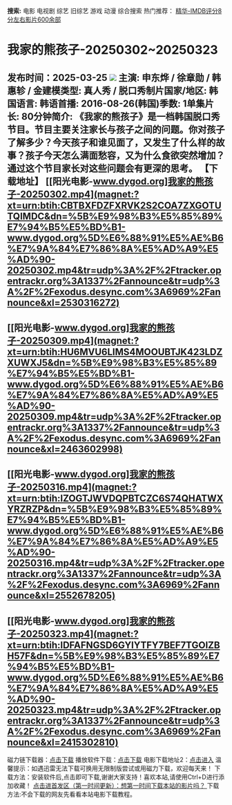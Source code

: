 **搜索:** 电影 电视剧 综艺 旧综艺 游戏 动漫 综合搜索 热门推荐： [精华-IMDB评分8分左右影片600余部](https://www.dytt8.com/html/gndy/jddy/20160320/50510.html)
# 我家的熊孩子-20250302~20250323
发布时间：2025-03-25 
![](https://wx2.sinaimg.cn/large/69acdf6egy1h63fvvjwowj20rs0rs0wy.jpg)
主演: 申东烨 / 徐章勋 / 韩惠轸 / 金建模类型: 真人秀 / 脱口秀制片国家/地区: 韩国语言: 韩语首播: 2016-08-26(韩国)季数: 1单集片长: 80分钟简介: 《我家的熊孩子》是一档韩国脱口秀节目。节目主要关注家长与孩子之间的问题。你对孩子了解多少？今天孩子和谁见面了，又发生了什么样的故事？孩子今天怎么满面愁容，又为什么食欲突然增加？通过这个节目家长对这些问题会有更深的思考。
**【下载地址】**
[[阳光电影-www.dygod.org]我家的熊孩子-20250302.mp4](magnet:?xt=urn:btih:CBTBXFDZFXRVK2S2COA7ZXGOTUTQIMDC&dn=%5B%E9%98%B3%E5%85%89%E7%94%B5%E5%BD%B1-www.dygod.org%5D%E6%88%91%E5%AE%B6%E7%9A%84%E7%86%8A%E5%AD%A9%E5%AD%90-20250302.mp4&tr=udp%3A%2F%2Ftracker.opentrackr.org%3A1337%2Fannounce&tr=udp%3A%2F%2Fexodus.desync.com%3A6969%2Fannounce&xl=2530316272)  
---  
[[阳光电影-www.dygod.org]我家的熊孩子-20250309.mp4](magnet:?xt=urn:btih:HU6MVU6LIMS4MOOUBTJK423LDZXUWXJ5&dn=%5B%E9%98%B3%E5%85%89%E7%94%B5%E5%BD%B1-www.dygod.org%5D%E6%88%91%E5%AE%B6%E7%9A%84%E7%86%8A%E5%AD%A9%E5%AD%90-20250309.mp4&tr=udp%3A%2F%2Ftracker.opentrackr.org%3A1337%2Fannounce&tr=udp%3A%2F%2Fexodus.desync.com%3A6969%2Fannounce&xl=2463602998)  
---  
[[阳光电影-www.dygod.org]我家的熊孩子-20250316.mp4](magnet:?xt=urn:btih:IZOGTJWVDQPBTCZC6S74QHATWXYRZRZP&dn=%5B%E9%98%B3%E5%85%89%E7%94%B5%E5%BD%B1-www.dygod.org%5D%E6%88%91%E5%AE%B6%E7%9A%84%E7%86%8A%E5%AD%A9%E5%AD%90-20250316.mp4&tr=udp%3A%2F%2Ftracker.opentrackr.org%3A1337%2Fannounce&tr=udp%3A%2F%2Fexodus.desync.com%3A6969%2Fannounce&xl=2552678205)  
---  
[[阳光电影-www.dygod.org]我家的熊孩子-20250323.mp4](magnet:?xt=urn:btih:IDFAFNGSD6GYIYTFY7BEF7TGOIZBH57F&dn=%5B%E9%98%B3%E5%85%89%E7%94%B5%E5%BD%B1-www.dygod.org%5D%E6%88%91%E5%AE%B6%E7%9A%84%E7%86%8A%E5%AD%A9%E5%AD%90-20250323.mp4&tr=udp%3A%2F%2Ftracker.opentrackr.org%3A1337%2Fannounce&tr=udp%3A%2F%2Fexodus.desync.com%3A6969%2Fannounce&xl=2415302810)  
---  
磁力链下载器：[点击下载](https://dygod.org/js/bt.htm "qBittorrent") 播放软件下载：[点击下载](https://dygod.org/js/player.htm "PotPlayer") 电影下载地址2：[点击进入](https://dygod.org/ "阳光电影") 温馨提示：如遇迅雷无法下载可换用无限制版尝试或用磁力下载，欢迎每天来！  下载方法：安装软件后,点击即可下载,谢谢大家支持！喜欢本站,请使用Ctrl+D进行添加收藏！ [点击进首发区（第一时间更新）：想第一时间下载本站的影片吗？ ](https://www.ygdy8.net/)下载方法:不会下载的网友先看看本站电影下载教程。
